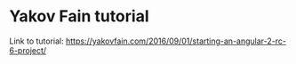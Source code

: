 # Yakov Fain tutorial

Link to tutorial:
https://yakovfain.com/2016/09/01/starting-an-angular-2-rc-6-project/